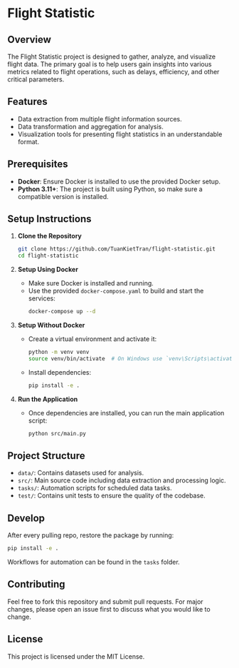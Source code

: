 # Flight Statistic

## Overview
The Flight Statistic project is designed to gather, analyze, and visualize flight data. The primary goal is to help users gain insights into various metrics related to flight operations, such as delays, efficiency, and other critical parameters.

## Features
- Data extraction from multiple flight information sources.
- Data transformation and aggregation for analysis.
- Visualization tools for presenting flight statistics in an understandable format.

## Prerequisites
- **Docker**: Ensure Docker is installed to use the provided Docker setup.
- **Python 3.11+**: The project is built using Python, so make sure a compatible version is installed.

## Setup Instructions

1. **Clone the Repository**
   ```bash
   git clone https://github.com/TuanKietTran/flight-statistic.git
   cd flight-statistic
   ```

2. **Setup Using Docker**
   - Make sure Docker is installed and running.
   - Use the provided `docker-compose.yaml` to build and start the services:
     ```bash
     docker-compose up --d
     ```

3. **Setup Without Docker**
   - Create a virtual environment and activate it:
     ```bash
     python -m venv venv
     source venv/bin/activate  # On Windows use `venv\Scripts\activate`
     ```
   - Install dependencies:
     ```bash
     pip install -e .
     ```

4. **Run the Application**
   - Once dependencies are installed, you can run the main application script:
     ```bash
     python src/main.py
     ```

## Project Structure
- `data/`: Contains datasets used for analysis.
- `src/`: Main source code including data extraction and processing logic.
- `tasks/`: Automation scripts for scheduled data tasks.
- `test/`: Contains unit tests to ensure the quality of the codebase.

## Develop
After every pulling repo, restore the package by running:
```bash
pip install -e .
```
Workflows for automation can be found in the `tasks` folder.

## Contributing
Feel free to fork this repository and submit pull requests. For major changes, please open an issue first to discuss what you would like to change.

## License
This project is licensed under the MIT License.

